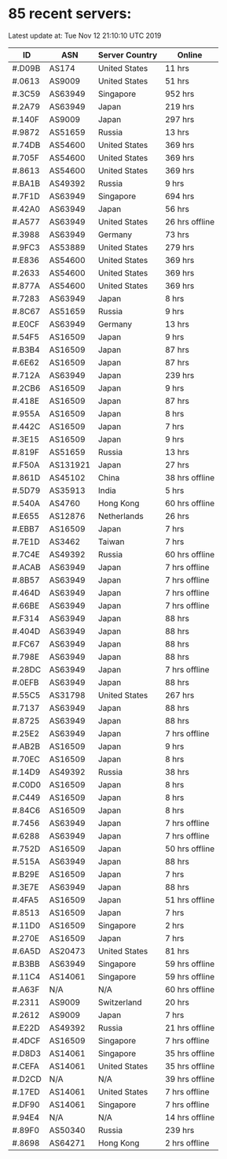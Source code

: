 # 85 recent servers:

Latest update at: Tue Nov 12 21:10:10 UTC 2019

| ID | ASN | Server Country | Online |
| -- | --- | -------------- | ------ |
| #.D09B | AS174 | United States | 11 hrs |
| #.0613 | AS9009 | United States | 51 hrs |
| #.3C59 | AS63949 | Singapore | 952 hrs |
| #.2A79 | AS63949 | Japan | 219 hrs |
| #.140F | AS9009 | Japan | 297 hrs |
| #.9872 | AS51659 | Russia | 13 hrs |
| #.74DB | AS54600 | United States | 369 hrs |
| #.705F | AS54600 | United States | 369 hrs |
| #.8613 | AS54600 | United States | 369 hrs |
| #.BA1B | AS49392 | Russia | 9 hrs |
| #.7F1D | AS63949 | Singapore | 694 hrs |
| #.42A0 | AS63949 | Japan | 56 hrs |
| #.A577 | AS63949 | United States | 26 hrs offline |
| #.3988 | AS63949 | Germany | 73 hrs |
| #.9FC3 | AS53889 | United States | 279 hrs |
| #.E836 | AS54600 | United States | 369 hrs |
| #.2633 | AS54600 | United States | 369 hrs |
| #.877A | AS54600 | United States | 369 hrs |
| #.7283 | AS63949 | Japan | 8 hrs |
| #.8C67 | AS51659 | Russia | 9 hrs |
| #.E0CF | AS63949 | Germany | 13 hrs |
| #.54F5 | AS16509 | Japan | 9 hrs |
| #.B3B4 | AS16509 | Japan | 87 hrs |
| #.6E62 | AS16509 | Japan | 87 hrs |
| #.712A | AS63949 | Japan | 239 hrs |
| #.2CB6 | AS16509 | Japan | 9 hrs |
| #.418E | AS16509 | Japan | 87 hrs |
| #.955A | AS16509 | Japan | 8 hrs |
| #.442C | AS16509 | Japan | 7 hrs |
| #.3E15 | AS16509 | Japan | 9 hrs |
| #.819F | AS51659 | Russia | 13 hrs |
| #.F50A | AS131921 | Japan | 27 hrs |
| #.861D | AS45102 | China | 38 hrs offline |
| #.5D79 | AS35913 | India | 5 hrs |
| #.540A | AS4760 | Hong Kong | 60 hrs offline |
| #.E655 | AS12876 | Netherlands | 26 hrs |
| #.EBB7 | AS16509 | Japan | 7 hrs |
| #.7E1D | AS3462 | Taiwan | 7 hrs |
| #.7C4E | AS49392 | Russia | 60 hrs offline |
| #.ACAB | AS63949 | Japan | 7 hrs offline |
| #.8B57 | AS63949 | Japan | 7 hrs offline |
| #.464D | AS63949 | Japan | 7 hrs offline |
| #.66BE | AS63949 | Japan | 7 hrs offline |
| #.F314 | AS63949 | Japan | 88 hrs |
| #.404D | AS63949 | Japan | 88 hrs |
| #.FC67 | AS63949 | Japan | 88 hrs |
| #.798E | AS63949 | Japan | 88 hrs |
| #.28DC | AS63949 | Japan | 7 hrs offline |
| #.0EFB | AS63949 | Japan | 88 hrs |
| #.55C5 | AS31798 | United States | 267 hrs |
| #.7137 | AS63949 | Japan | 88 hrs |
| #.8725 | AS63949 | Japan | 88 hrs |
| #.25E2 | AS63949 | Japan | 7 hrs offline |
| #.AB2B | AS16509 | Japan | 9 hrs |
| #.70EC | AS16509 | Japan | 8 hrs |
| #.14D9 | AS49392 | Russia | 38 hrs |
| #.C0D0 | AS16509 | Japan | 8 hrs |
| #.C449 | AS16509 | Japan | 8 hrs |
| #.84C6 | AS16509 | Japan | 8 hrs |
| #.7456 | AS63949 | Japan | 7 hrs offline |
| #.6288 | AS63949 | Japan | 7 hrs offline |
| #.752D | AS16509 | Japan | 50 hrs offline |
| #.515A | AS63949 | Japan | 88 hrs |
| #.B29E | AS16509 | Japan | 7 hrs |
| #.3E7E | AS63949 | Japan | 88 hrs |
| #.4FA5 | AS16509 | Japan | 51 hrs offline |
| #.8513 | AS16509 | Japan | 7 hrs |
| #.11D0 | AS16509 | Singapore | 2 hrs |
| #.270E | AS16509 | Japan | 7 hrs |
| #.6A5D | AS20473 | United States | 81 hrs |
| #.B3BB | AS63949 | Singapore | 59 hrs offline |
| #.11C4 | AS14061 | Singapore | 59 hrs offline |
| #.A63F | N/A | N/A | 60 hrs offline |
| #.2311 | AS9009 | Switzerland | 20 hrs |
| #.2612 | AS9009 | Japan | 7 hrs |
| #.E22D | AS49392 | Russia | 21 hrs offline |
| #.4DCF | AS16509 | Singapore | 7 hrs offline |
| #.D8D3 | AS14061 | Singapore | 35 hrs offline |
| #.CEFA | AS14061 | United States | 35 hrs offline |
| #.D2CD | N/A | N/A | 39 hrs offline |
| #.17ED | AS14061 | United States | 7 hrs offline |
| #.DF90 | AS14061 | Singapore | 7 hrs offline |
| #.94E4 | N/A | N/A | 14 hrs offline |
| #.89F0 | AS50340 | Russia | 239 hrs |
| #.8698 | AS64271 | Hong Kong | 2 hrs offline |

